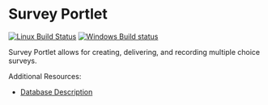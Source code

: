 # Survey Portlet

[![Linux Build Status](https://travis-ci.org/Jasig/SurveyPortlet.svg?branch=master)](https://travis-ci.org/Jasig/SurveyPortlet)
[![Windows Build status](https://ci.appveyor.com/api/projects/status/qcpy6svnfef73vn4/branch/master?svg=true)](https://ci.appveyor.com/project/ChristianMurphy/surveyportlet/branch/master)

Survey Portlet allows for creating, delivering, and recording multiple choice surveys.

Additional Resources:

*   [Database Description](docs/DATABASE.md)
